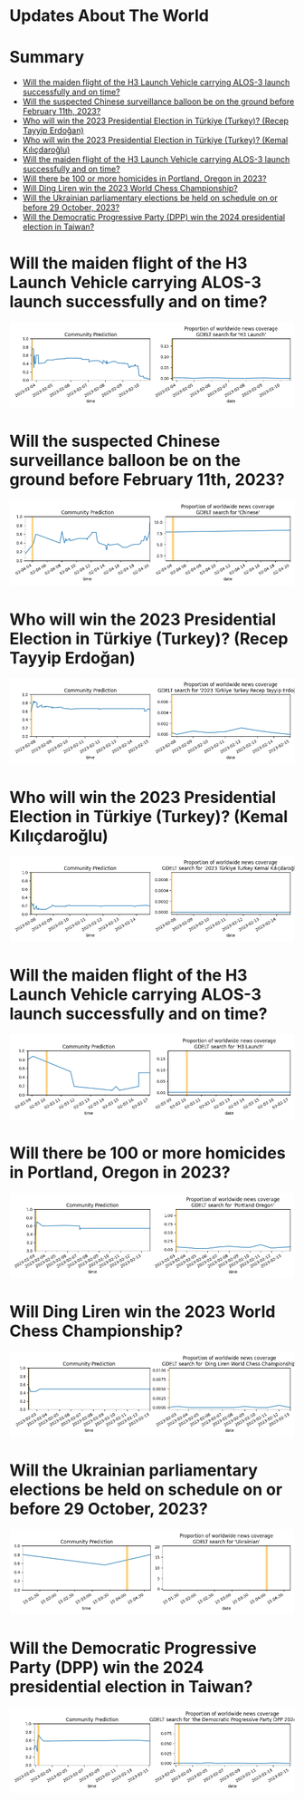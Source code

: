 
Updates About The World
=======================

Summary
=======

* [Will the maiden flight of the H3 Launch Vehicle carrying ALOS-3 launch successfully and on time?](#will-the-maiden-flight-of-the-h3-launch-vehicle-carrying-alos-3-launch-successfully-and-on-time)
* [Will the suspected Chinese surveillance balloon be on the ground before February 11th, 2023?](#will-the-suspected-chinese-surveillance-balloon-be-on-the-ground-before-february-11th-2023)
* [Who will win the 2023 Presidential Election in Türkiye (Turkey)? (Recep Tayyip Erdoğan)](#who-will-win-the-2023-presidential-election-in-trkiye-turkey-recep-tayyip-erdoan)
* [Who will win the 2023 Presidential Election in Türkiye (Turkey)? (Kemal Kılıçdaroğlu)](#who-will-win-the-2023-presidential-election-in-trkiye-turkey-kemal-kldarolu)
* [Will the maiden flight of the H3 Launch Vehicle carrying ALOS-3 launch successfully and on time?](#will-the-maiden-flight-of-the-h3-launch-vehicle-carrying-alos-3-launch-successfully-and-on-time)
* [Will there be 100 or more homicides in Portland, Oregon in 2023?](#will-there-be-100-or-more-homicides-in-portland-oregon-in-2023)
* [Will Ding Liren win the 2023 World Chess Championship?](#will-ding-liren-win-the-2023-world-chess-championship)
* [Will the Ukrainian parliamentary elections be held on schedule on or before 29 October, 2023?](#will-the-ukrainian-parliamentary-elections-be-held-on-schedule-on-or-before-29-october-2023)
* [Will the Democratic Progressive Party (DPP) win the 2024 presidential election in Taiwan?](#will-the-democratic-progressive-party-dpp-win-the-2024-presidential-election-in-taiwan)

# Will the maiden flight of the H3 Launch Vehicle carrying ALOS-3 launch successfully and on time?


![H3 Launch Vehicle with ALOS-3 Maiden Launch](assets/01.png)
# Will the suspected Chinese surveillance balloon be on the ground before February 11th, 2023?


![Chinese Balloon](assets/02.png)
# Who will win the 2023 Presidential Election in Türkiye (Turkey)? (Recep Tayyip Erdoğan)


![Recep Tayyip Erdoğan](assets/03.png)
# Who will win the 2023 Presidential Election in Türkiye (Turkey)? (Kemal Kılıçdaroğlu)


![Kemal Kılıçdaroğlu](assets/04.png)
# Will the maiden flight of the H3 Launch Vehicle carrying ALOS-3 launch successfully and on time?


![H3 Launch Vehicle with ALOS-3 Maiden Launch](assets/05.png)
# Will there be 100 or more homicides in Portland, Oregon in 2023?


![Homicide in Portland in 2023](assets/06.png)
# Will Ding Liren win the 2023 World Chess Championship?


![Who will become 2023 World Chess Champion?](assets/07.png)
# Will the Ukrainian parliamentary elections be held on schedule on or before 29 October, 2023?


![Ukrainian Parli. Elections 2023 on Schedule](assets/08.png)
# Will the Democratic Progressive Party (DPP) win the 2024 presidential election in Taiwan?


![2024 Taiwan presidential election](assets/10.png)